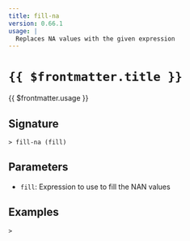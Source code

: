 ```yaml
---
title: fill-na
version: 0.66.1
usage: |
  Replaces NA values with the given expression
---
```


# <code>{{ $frontmatter.title }}</code>

<div style='white-space: pre-wrap;'>{{ $frontmatter.usage }}</div>

## Signature

```> fill-na (fill)```

## Parameters

 -  `fill`: Expression to use to fill the NAN values

## Examples


```shell
>
```
